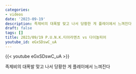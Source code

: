 ```yaml
---
categories:
- videos
date: '2023-09-19'
description: 족제비의 대폭발 맞고 나서 당황한 게 플레이에서 느껴진다
draft: false
tags: []
title: 2023/09/19 P.U.N.K.티아라멘츠 vs 다이놀피어
youtube_id: eGxSDswC_uA
---
```



{{< youtube eGxSDswC_uA >}}

족제비의 대폭발 맞고 나서 당황한 게 플레이에서 느껴진다